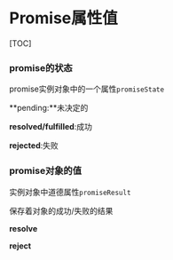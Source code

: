 # Promise属性值

[TOC]



### promise的状态

promise实例对象中的一个属性`promiseState`

**pending:**未决定的

**resolved/fulfilled**:成功

**rejected**:失败

### promise对象的值

实例对象中道德属性`promiseResult`

保存着对象的成功/失败的结果

**resolve**

**reject**